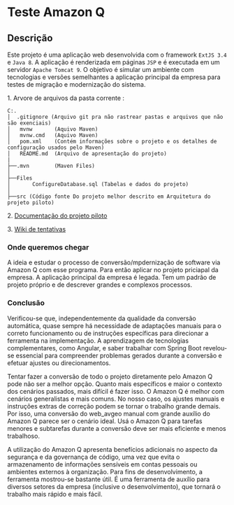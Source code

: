# Teste Amazon Q

## Descrição

Este projeto é uma aplicação web desenvolvida com o framework `ExtJS 3.4` e `Java 8`. A aplicação é renderizada em páginas `JSP` e é executada em um servidor `Apache Tomcat 9`. O objetivo é simular um ambiente com tecnologias e versões semelhantes a aplicação principal da empresa para testes de migração e modernização do sistema.

1\. Arvore de arquivos da pasta corrente :
```
C:.
│  .gitignore (Arquivo git pra não rastrear pastas e arquivos que não são exenciais)
│   mvnw       (Aquivo Maven)
│   mvnw.cmd   (Aquivo Maven)
│   pom.xml    (Contém informações sobre o projeto e os detalhes de configuração usados pelo Maven)
│   README.md  (Arquivo de apresentação do projeto)
|
├──.mvn        (Maven Files)
│
├──Files
│       ConfigureDatabase.sql (Tabelas e dados do projeto)
│
├──src (Código fonte Do projeto melhor descrito em Arquitetura do projeto piloto)
```

2\. [Documentação do projeto piloto](./src/DOCUMENTACAO_CODIGO.md)

3\. [Wiki de tentativas](https://github.com/avsysgeo-thiagomota/teste-amazon-q/wiki)

### Onde queremos chegar

A ideia e estudar o processo de conversão/mpdernização de software via Amazon Q com esse programa. Para então aplicar no projeto priciapal da empresa. A aplicação principal da empresa é legada. Tem um padrão de projeto próprio e de descrever grandes e complexos processos.

### Conclusão

Verificou-se que, independentemente da qualidade da conversão automática, quase sempre há necessidade de adaptações manuais para o correto funcionamento ou de instruções específicas para direcionar a ferramenta na implementação. A aprendizagem de tecnologias complementares, como Angular, e saber trabalhar com Spring Boot revelou-se essencial para compreender problemas gerados durante a conversão e efetuar ajustes ou direcionamentos.

Tentar fazer a conversão de todo o projeto diretamente pelo Amazon Q pode não ser a melhor opção. Quanto mais específicos e maior o contexto dos cenários passados, mais difícil é fazer isso. O Amazon Q é melhor com cenários generalistas e mais comuns. No nosso caso, os ajustes manuais e instruções extras de correção podem se tornar o trabalho grande demais. Por isso, uma conversão do web_avgeo manual com grande auxílio do Amazon Q parece ser o cenário ideal. Usá o Amazon Q para tarefas menores e subtarefas durante a conversão deve ser mais eficiente e menos trabalhoso.

A utilização do Amazon Q apresenta benefícios adicionais no aspecto da segurança e da governança de código, uma vez que evita o armazenamento de informações sensíveis em contas pessoais ou ambientes externos à organização. Para fins de desenvolvimento, a ferramenta mostrou-se bastante útil. É uma ferramenta de auxílio para diversos setores da empresa (inclusive o desenvolvimento), que tornará o trabalho mais rápido e mais fácil.
